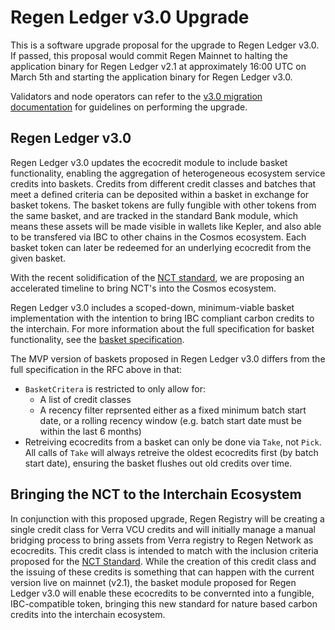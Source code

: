 # Regen Ledger v3.0 Upgrade

This is a software upgrade proposal for the upgrade to Regen Ledger v3.0. If passed, this proposal would commit Regen Mainnet to halting the application binary for Regen Ledger v2.1 at approximately 16:00 UTC on March 5th and starting the application binary for Regen Ledger v3.0.

Validators and node operators can refer to the [v3.0 migration documentation](https://docs.regen.network/migrations/v3.0-upgrade) for guidelines on performing the upgrade.

## Regen Ledger v3.0

Regen Ledger v3.0 updates the ecocredit module to include basket functionality, enabling the aggregation of heterogeneous ecosystem service credits into baskets. Credits from different credit classes and batches that meet a defined criteria can be deposited within a basket in exchange for basket tokens. The basket tokens are fully fungible with other tokens from the same basket, and are tracked in the standard Bank module, which means these assets will be made visible in wallets like Kepler, and also able to be transfered via IBC to other chains in the Cosmos ecosystem. Each basket token can later be redeemed for an underlying ecocredit from the given basket.

With the recent solidification of the [NCT standard](https://docs.toucan.earth/protocol/pool/pool-parties/nct-pool-party-report), we are proposing an accelerated timeline to bring NCT's into the Cosmos ecosystem.

Regen Ledger v3.0 includes a scoped-down, minimum-viable basket implementation with the intention to bring IBC compliant carbon credits to the interchain. For more information about the full specification for basket functionality, see the [basket specification](https://github.com/regen-network/regen-ledger/blob/master/rfcs/002-baskets-specification.md).

The MVP version of baskets proposed in Regen Ledger v3.0 differs from the full specification in the RFC above in that:

- `BasketCritera` is restricted to only allow for:
  - A list of credit classes
  - A recency filter reprsented either as a fixed minimum batch start date, or a rolling recency window (e.g. batch start date must be within the last 6 months)
- Retreiving ecocredits from a basket can only be done via `Take`, not `Pick`. All calls of `Take` will always retreive the oldest ecocredits first (by batch start date), ensuring the basket flushes out old credits over time.

## Bringing the NCT to the Interchain Ecosystem

In conjunction with this proposed upgrade, Regen Registry will be creating a single credit class for Verra VCU credits and will initially manage a manual bridging process to bring assets from Verra registry to Regen Network as ecocredits. This credit class is intended to match with the inclusion criteria proposed for the [NCT Standard](https://docs.toucan.earth/protocol/pool/pool-parties/nct-pool-party-report). While the creation of this credit class and the issuing of these credits is something that can happen with the current version live on mainnet (v2.1), the basket module proposed for Regen Ledger v3.0 will enable these ecocredits to be convernted into a fungible, IBC-compatible token, bringing this new standard for nature based carbon credits into the interchain ecosystem.
